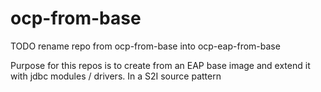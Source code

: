 # ocp-from-base

TODO rename repo from ocp-from-base into ocp-eap-from-base

Purpose for this repos is to create from an EAP base image and extend it with jdbc modules / drivers.
In a S2I source pattern
